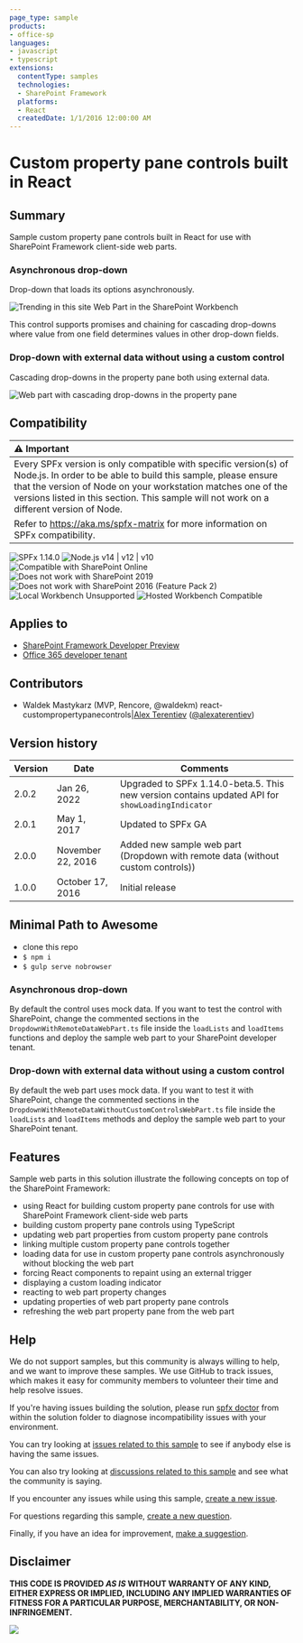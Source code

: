 ```yaml
---
page_type: sample
products:
- office-sp
languages:
- javascript
- typescript
extensions:
  contentType: samples
  technologies:
  - SharePoint Framework
  platforms:
  - React
  createdDate: 1/1/2016 12:00:00 AM
---
```

# Custom property pane controls built in React

## Summary

Sample custom property pane controls built in React for use with SharePoint Framework client-side web parts.

### Asynchronous drop-down

Drop-down that loads its options asynchronously.

![Trending in this site Web Part in the SharePoint Workbench](./assets/async-dropdown-preview.gif)

This control supports promises and chaining for cascading drop-downs where value from one field determines values in other drop-down fields.

### Drop-down with external data without using a custom control

Cascading drop-downs in the property pane both using external data.

![Web part with cascading drop-downs in the property pane](./assets/cascading-dropdown-preview.gif)

## Compatibility

| :warning: Important          |
|:---------------------------|
| Every SPFx version is only compatible with specific version(s) of Node.js. In order to be able to build this sample, please ensure that the version of Node on your workstation matches one of the versions listed in this section. This sample will not work on a different version of Node.|
|Refer to <https://aka.ms/spfx-matrix> for more information on SPFx compatibility.   |

![SPFx 1.14.0](https://img.shields.io/badge/SPFx-1.14-green.svg)
![Node.js v14 | v12 | v10](https://img.shields.io/badge/Node.js-v14%20%7C%20v12%20%7C%20v10-green.svg)
![Compatible with SharePoint Online](https://img.shields.io/badge/SharePoint%20Online-Compatible-green.svg)
![Does not work with SharePoint 2019](https://img.shields.io/badge/SharePoint%20Server%202019-Incompatible-red.svg "SharePoint Server 2019 requires SPFx 1.4.1 or lower")
![Does not work with SharePoint 2016 (Feature Pack 2)](https://img.shields.io/badge/SharePoint%20Server%202016%20(Feature%20Pack%202)-Incompatible-red.svg "SharePoint Server 2016 Feature Pack 2 requires SPFx 1.1")
![Local Workbench Unsupported](https://img.shields.io/badge/Local%20Workbench-Unsupported-red.svg "Local workbench is no longer available as of SPFx 1.13 and above")
![Hosted Workbench Compatible](https://img.shields.io/badge/Hosted%20Workbench-Compatible-green.svg)


## Applies to

* [SharePoint Framework Developer Preview](https://learn.microsoft.com/sharepoint/dev/spfx/sharepoint-framework-overview)
* [Office 365 developer tenant](https://learn.microsoft.com/sharepoint/dev/spfx/set-up-your-developer-tenant)

## Contributors

* Waldek Mastykarz (MVP, Rencore, @waldekm)
react-custompropertypanecontrols|[Alex Terentiev](https://github.com/AJIXuMuK) ([@alexaterentiev](https://twitter.com/alexaterentiev))

## Version history

Version|Date|Comments
-------|----|--------
2.0.2|Jan 26, 2022|Upgraded to SPFx 1.14.0-beta.5. This new version contains updated API for `showLoadingIndicator`
2.0.1|May 1, 2017|Updated to SPFx GA
2.0.0|November 22, 2016|Added new sample web part (Dropdown with remote data (without custom controls))
1.0.0|October 17, 2016|Initial release


## Minimal Path to Awesome

- clone this repo
- `$ npm i`
- `$ gulp serve nobrowser`

### Asynchronous drop-down

By default the control uses mock data. If you want to test the control with SharePoint, change the commented sections in the `DropdownWithRemoteDataWebPart.ts` file inside the `loadLists` and `loadItems` functions and deploy the sample web part to your SharePoint developer tenant.

### Drop-down with external data without using a custom control

By default the web part uses mock data. If you want to test it with SharePoint, change the commented sections in the `DropdownWithRemoteDataWithoutCustomControlsWebPart.ts` file inside the `loadLists` and `loadItems` methods and deploy the sample web part to your SharePoint tenant.

## Features

Sample web parts in this solution illustrate the following concepts on top of the SharePoint Framework:

- using React for building custom property pane controls for use with SharePoint Framework client-side web parts
- building custom property pane controls using TypeScript
- updating web part properties from custom property pane controls
- linking multiple custom property pane controls together
- loading data for use in custom property pane controls asynchronously without blocking the web part
- forcing React components to repaint using an external trigger
- displaying a custom loading indicator
- reacting to web part property changes
- updating properties of web part property pane controls
- refreshing the web part property pane from the web part


## Help

We do not support samples, but this community is always willing to help, and we want to improve these samples. We use GitHub to track issues, which makes it easy for  community members to volunteer their time and help resolve issues.

If you're having issues building the solution, please run [spfx doctor](https://pnp.github.io/cli-microsoft365/cmd/spfx/spfx-doctor/) from within the solution folder to diagnose incompatibility issues with your environment.

You can try looking at [issues related to this sample](https://github.com/pnp/sp-dev-fx-webparts/issues?q=label%3Areact-custompropertypanecontrols) to see if anybody else is having the same issues.

You can also try looking at [discussions related to this sample](https://github.com/pnp/sp-dev-fx-webparts/discussions?discussions_q=label%3Areact-custompropertypanecontrols) and see what the community is saying.

If you encounter any issues while using this sample, [create a new issue](https://github.com/pnp/sp-dev-fx-webparts/issues/new?assignees=&labels=Needs%3A+Triage+%3Amag%3A%2Ctype%3Abug-suspected&template=bug-report.yml&sample=react-custompropertypanecontrols&authors=@AJIXuMuK&title=react-custompropertypanecontrols%20-%20).

For questions regarding this sample, [create a new question](https://github.com/pnp/sp-dev-fx-webparts/issues/new?assignees=&labels=Needs%3A+Triage+%3Amag%3A%2Ctype%3Abug-suspected&template=question.yml&sample=react-custompropertypanecontrols&authors=@AJIXuMuK&title=react-custompropertypanecontrols%20-%20).

Finally, if you have an idea for improvement, [make a suggestion](https://github.com/pnp/sp-dev-fx-webparts/issues/new?assignees=&labels=Needs%3A+Triage+%3Amag%3A%2Ctype%3Abug-suspected&template=suggestion.yml&sample=react-custompropertypanecontrols&authors=@AJIXuMuK&title=react-custompropertypanecontrols%20-%20).


## Disclaimer

**THIS CODE IS PROVIDED *AS IS* WITHOUT WARRANTY OF ANY KIND, EITHER EXPRESS OR IMPLIED, INCLUDING ANY IMPLIED WARRANTIES OF FITNESS FOR A PARTICULAR PURPOSE, MERCHANTABILITY, OR NON-INFRINGEMENT.**

![](https://m365-visitor-stats.azurewebsites.net/sp-dev-fx-webparts/samples/react-custompropertypanecontrols)
